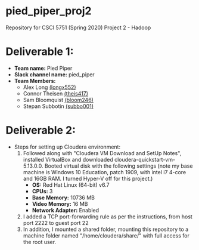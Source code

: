 # pied_piper_proj2
Repository for CSCI 5751 (Spring 2020) Project 2 - Hadoop

# Deliverable 1:
- **Team name:** Pied Piper
- **Slack channel name:** pied_piper
- **Team Members:**
   - Alex Long [(longx552)](mailto:longx552@umn.edu)
   - Connor Theisen [(theis417)](mailto:theis417@umn.edu)
   - Sam Bloomquist [(bloom246)](mailto:bloom246@umn.edu)
   - Stepan Subbotin [(subbo001)](mailto:subbo001@umn.edu)

# Deliverable 2:
- Steps for setting up Cloudera environment:
   1. Followed along with "Cloudera VM Download and SetUp Notes", installed VirtualBox and downloaded cloudera-quickstart-vm-5.13.0.0. Booted virtual disk with the following settings (note my base machine is Windows 10 Education, patch 1909, with intel i7 4-core and 16GB RAM. I turned Hyper-V off for this project.)
      - **OS:** Red Hat Linux (64-bit) v6.7
      - **CPUs:** 3
      - **Base Memory:** 10736 MB
      - **Video Memory:** 16 MB
      - **Network Adapter:** Enabled
   2. I added a TCP port-forwarding rule as per the instructions, from host port 2222 to guest port 22
   3. In addition, I mounted a shared folder, mounting this repository to a machine folder named "/home/cloudera/share/" with full access for the root user.